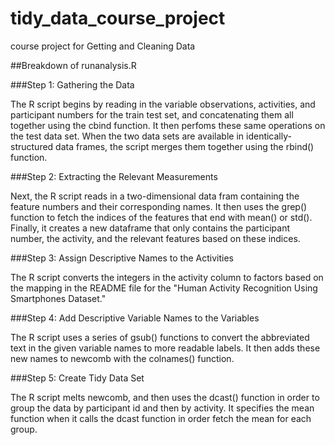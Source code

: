 # tidy_data_course_project
course project for Getting and Cleaning Data

##Breakdown of runanalysis.R

###Step 1: Gathering the Data

The R script begins by reading in the variable observations, activities, and participant numbers for the train test set, and concatenating them all together using the cbind function.  It then perfoms these same operations on the test data set.  When the two data sets are available in identically-structured data frames, the script merges them together using the rbind() function.

###Step 2: Extracting the Relevant Measurements

Next, the R script reads in a two-dimensional data fram containing the feature numbers and their corresponding names.  It then uses the grep() function to fetch the indices of the features that end with mean() or std().  Finally, it creates a new dataframe that only contains the participant number, the activity, and the relevant features based on these indices.

###Step 3: Assign Descriptive Names to the Activities

The R script converts the integers in the activity column to factors based on the mapping in the README file for the "Human Activity Recognition Using Smartphones Dataset."

###Step 4: Add Descriptive Variable Names to the Variables

The R script uses a series of gsub() functions to convert the abbreviated text in the given variable names to more readable labels.  It then adds these new names to newcomb with the colnames() function.

###Step 5: Create Tidy Data Set

The R script melts newcomb, and then uses the dcast() function in order to group the data by participant id and then by activity.  It specifies the mean function when it calls the dcast function in order fetch the mean for each group.
